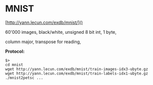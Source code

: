 # MNIST

[http://yann.lecun.com/exdb/mnist/]()

60'000 images, black/white, unsigned 8 bit int, 1 byte,

column major, transpose for reading,

**Protocol:**

```
$>
cd mnist
wget http://yann.lecun.com/exdb/mnist/train-images-idx3-ubyte.gz
wget http://yann.lecun.com/exdb/mnist/train-labels-idx1-ubyte.gz
./mnist2petsc ...
```

